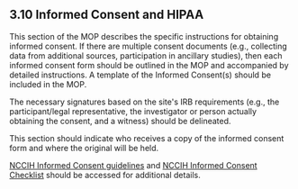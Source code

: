 ## 3.10 Informed Consent and HIPAA

This section of the MOP describes the specific instructions for
obtaining informed consent. If there are multiple consent documents
(e.g., collecting data from additional sources, participation in
ancillary studies), then each informed consent form should be outlined
in the MOP and accompanied by detailed instructions. A template of the
Informed Consent(s) should be included in the MOP.

The necessary signatures based on the site\'s IRB requirements (e.g.,
the participant/legal representative, the investigator or person
actually obtaining the consent, and a witness) should be delineated.

This section should indicate who receives a copy of the informed consent
form and where the original will be held.

[NCCIH Informed Consent
guidelines](http://nccih.nih.gov/grants/toolbox/consent) and [NCCIH
Informed Consent Checklist](http://nccih.nih.gov/grants/toolbox/consent)
should be accessed for additional details.

